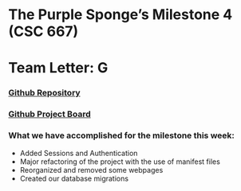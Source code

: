 # The Purple Sponge’s Milestone 4 (CSC 667)

# Team Letter: G

### [Github Repository](https://github.com/sfsu-csc-667-fall-2024-roberts/term-project-the-purple-sponge.git)

### [Github Project Board](https://github.com/orgs/sfsu-csc-667-fall-2024-roberts/projects/10)

### What we have accomplished for the milestone this week:

- Added Sessions and Authentication
- Major refactoring of the project with the use of manifest files
- Reorganized and removed some webpages
- Created our database migrations

